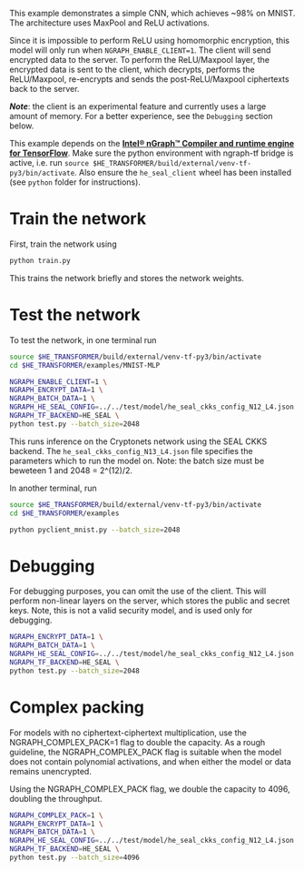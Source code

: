 This example demonstrates a simple CNN, which achieves ~98% on MNIST.
The architecture uses MaxPool and ReLU activations.

Since it is impossible to perform ReLU using homomorphic encryption, this model will only run when `NGRAPH_ENABLE_CLIENT=1`. The client will send encrypted data to the server. To perform the ReLU/Maxpool layer, the encrypted data is sent to the client, which decrypts, performs the ReLU/Maxpool, re-encrypts and sends the post-ReLU/Maxpool ciphertexts back to the server.

***Note***: the client is an experimental feature and currently uses a large amount of memory. For a better experience, see the `Debugging` section below.

This example depends on the [**Intel® nGraph™ Compiler and runtime engine for TensorFlow**](https://github.com/NervanaSystems/ngraph-tf). Make sure the python environment with ngraph-tf bridge is active, i.e. run `source $HE_TRANSFORMER/build/external/venv-tf-py3/bin/activate`. Also ensure the `he_seal_client` wheel has been installed (see `python` folder for instructions).

# Train the network
First, train the network using
```bash
python train.py
```
This trains the network briefly and stores the network weights.

# Test the network
To test the network, in one terminal run
```bash
source $HE_TRANSFORMER/build/external/venv-tf-py3/bin/activate
cd $HE_TRANSFORMER/examples/MNIST-MLP
```

```bash
NGRAPH_ENABLE_CLIENT=1 \
NGRAPH_ENCRYPT_DATA=1 \
NGRAPH_BATCH_DATA=1 \
NGRAPH_HE_SEAL_CONFIG=../../test/model/he_seal_ckks_config_N12_L4.json \
NGRAPH_TF_BACKEND=HE_SEAL \
python test.py --batch_size=2048
```
This runs inference on the Cryptonets network using the SEAL CKKS backend.
The `he_seal_ckks_config_N13_L4.json` file specifies the parameters which to run the model on. Note: the batch size must be beweteen 1 and 2048 = 2^(12)/2.

In another terminal, run
```bash
source $HE_TRANSFORMER/build/external/venv-tf-py3/bin/activate
cd $HE_TRANSFORMER/examples
```

```bash
python pyclient_mnist.py --batch_size=2048
```

# Debugging
For debugging purposes, you can omit the use of the client.
This will perform non-linear layers on the server, which stores the public and secret keys. Note, this is not a valid security model, and is used only for debugging.

```bash
NGRAPH_ENCRYPT_DATA=1 \
NGRAPH_BATCH_DATA=1 \
NGRAPH_HE_SEAL_CONFIG=../../test/model/he_seal_ckks_config_N12_L4.json \
NGRAPH_TF_BACKEND=HE_SEAL \
python test.py --batch_size=2048
```

# Complex packing
For models with no ciphertext-ciphertext multiplication, use the NGRAPH_COMPLEX_PACK=1 flag to double the capacity.
As a rough guideline, the NGRAPH_COMPLEX_PACK flag is suitable when the model does not contain polynomial activations,
and when either the model or data remains unencrypted.

Using the NGRAPH_COMPLEX_PACK flag, we double the capacity to 4096, doubling the throughput.

```bash
NGRAPH_COMPLEX_PACK=1 \
NGRAPH_ENCRYPT_DATA=1 \
NGRAPH_BATCH_DATA=1 \
NGRAPH_HE_SEAL_CONFIG=../../test/model/he_seal_ckks_config_N12_L4.json \
NGRAPH_TF_BACKEND=HE_SEAL \
python test.py --batch_size=4096
```
